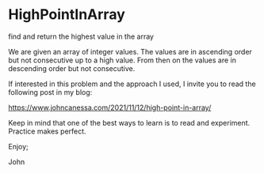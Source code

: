 # HighPointInArray
find and return the highest value in the array

We are given an array of integer values.
The values are in ascending order but not consecutive 
up to a high value. From then on the values are in
descending order but not consecutive.

If interested in this problem and the approach I used,
I invite you to read the following post in my blog:

https://www.johncanessa.com/2021/11/12/high-point-in-array/

Keep in mind that one of the best ways to learn is to
read and experiment. Practice makes perfect.

Enjoy;

John
